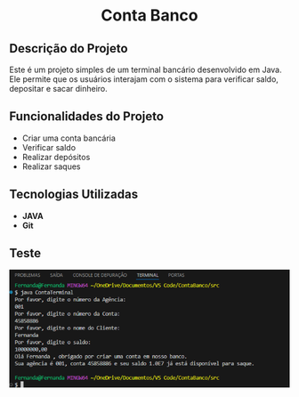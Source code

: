 <h1 align="center">Conta Banco</h1>

## Descrição do Projeto
Este é um projeto simples de um terminal bancário desenvolvido em Java. Ele permite que os usuários interajam com o sistema para verificar saldo, depositar e sacar dinheiro.

## Funcionalidades do Projeto
- Criar uma conta bancária
- Verificar saldo
- Realizar depósitos
- Realizar saques

## Tecnologias Utilizadas
- **JAVA** 
- **Git**
  
## Teste
![Execução](https://github.com/AraujoTech1/conta-banco/blob/main/Captura%20de%20tela%202024-11-10%20151147.png)
